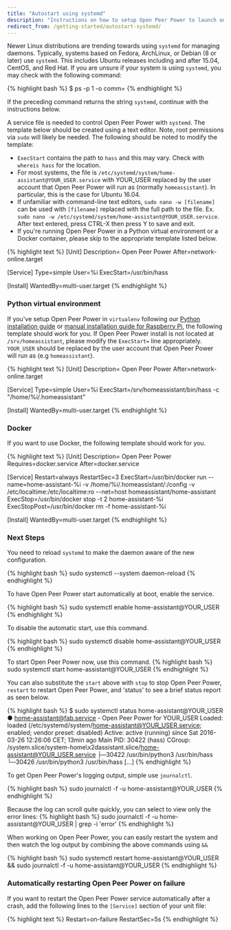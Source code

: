 ```yaml
---
title: "Autostart using systemd"
description: "Instructions on how to setup Open Peer Power to launch on boot using systemd."
redirect_from: /getting-started/autostart-systemd/
---
```


Newer Linux distributions are trending towards using `systemd` for managing daemons. Typically, systems based on Fedora, ArchLinux, or Debian (8 or later) use `systemd`. This includes Ubuntu releases including and after 15.04, CentOS, and Red Hat. If you are unsure if your system is using `systemd`, you may check with the following command:

{% highlight bash %}
$ ps -p 1 -o comm=
{% endhighlight %}

If the preceding command returns the string `systemd`, continue with the instructions below.

A service file is needed to control Open Peer Power with `systemd`. The template below should be created using a text editor. Note, root permissions via `sudo` will likely be needed. The following should be noted to modify the template:

- `ExecStart` contains the path to `hass` and this may vary. Check with `whereis hass` for the location.
- For most systems, the file is `/etc/systemd/system/home-assistant@YOUR_USER.service` with YOUR_USER replaced by the user account that Open Peer Power will run as (normally `homeassistant`).  In particular, this is the case for Ubuntu 16.04.
- If unfamiliar with command-line text editors, `sudo nano -w [filename]` can be used with `[filename]` replaced with the full path to the file.  Ex. `sudo nano -w /etc/systemd/system/home-assistant@YOUR_USER.service`.  After text entered, press CTRL-X then press Y to save and exit.
- If you're running Open Peer Power in a Python virtual environment or a Docker container, please skip to the appropriate template listed below.

{% highlight text %}
[Unit]
Description= Open Peer Power
After=network-online.target

[Service]
Type=simple
User=%i
ExecStart=/usr/bin/hass

[Install]
WantedBy=multi-user.target
{% endhighlight %}

### Python virtual environment

If you've setup Open Peer Power in `virtualenv` following our [Python installation guide](/getting-started/installation-virtualenv/) or [manual installation guide for Raspberry Pi](/getting-started/installation-raspberry-pi/), the following template should work for you. If Open Peer Power install is not located at `/srv/homeassistant`, please modify the `ExecStart=` line appropriately. `YOUR_USER` should be replaced by the user account that Open Peer Power will run as (e.g `homeassistant`).

{% highlight text %}
[Unit]
Description= Open Peer Power
After=network-online.target

[Service]
Type=simple
User=%i
ExecStart=/srv/homeassistant/bin/hass -c "/home/%i/.homeassistant"

[Install]
WantedBy=multi-user.target
{% endhighlight %}

### Docker

If you want to use Docker, the following template should work for you.

{% highlight text %}
[Unit]
Description= Open Peer Power
Requires=docker.service
After=docker.service

[Service]
Restart=always
RestartSec=3
ExecStart=/usr/bin/docker run --name=home-assistant-%i -v /home/%i/.homeassistant/:/config -v /etc/localtime:/etc/localtime:ro --net=host homeassistant/home-assistant
ExecStop=/usr/bin/docker stop -t 2 home-assistant-%i
ExecStopPost=/usr/bin/docker rm -f home-assistant-%i

[Install]
WantedBy=multi-user.target
{% endhighlight %}

### Next Steps

You need to reload `systemd` to make the daemon aware of the new configuration.

{% highlight bash %}
sudo systemctl --system daemon-reload
{% endhighlight %}

To have Open Peer Power start automatically at boot, enable the service.

{% highlight bash %}
sudo systemctl enable home-assistant@YOUR_USER
{% endhighlight %}

To disable the automatic start, use this command.

{% highlight bash %}
sudo systemctl disable home-assistant@YOUR_USER
{% endhighlight %}

To start Open Peer Power now, use this command.
{% highlight bash %}
sudo systemctl start home-assistant@YOUR_USER
{% endhighlight %}

You can also substitute the `start` above with `stop` to stop Open Peer Power, `restart` to restart Open Peer Power, and 'status' to see a brief status report as seen below.

{% highlight bash %}
$ sudo systemctl status home-assistant@YOUR_USER
● home-assistant@fab.service - Open Peer Power for YOUR_USER
   Loaded: loaded (/etc/systemd/system/home-assistant@YOUR_USER.service; enabled; vendor preset: disabled)
   Active: active (running) since Sat 2016-03-26 12:26:06 CET; 13min ago
 Main PID: 30422 (hass)
   CGroup: /system.slice/system-home\x2dassistant.slice/home-assistant@YOUR_USER.service
           ├─30422 /usr/bin/python3 /usr/bin/hass
           └─30426 /usr/bin/python3 /usr/bin/hass
[...]
{% endhighlight %}

To get Open Peer Power's logging output, simple use `journalctl`.

{% highlight bash %}
sudo journalctl -f -u home-assistant@YOUR_USER
{% endhighlight %}

Because the log can scroll quite quickly, you can select to view only the error lines:
{% highlight bash %}
sudo journalctl -f -u home-assistant@YOUR_USER | grep -i 'error'
{% endhighlight %}

When working on Open Peer Power, you can easily restart the system and then watch the log output by combining the above commands using `&&`

{% highlight bash %}
sudo systemctl restart home-assistant@YOUR_USER && sudo journalctl -f -u home-assistant@YOUR_USER
{% endhighlight %}

### Automatically restarting Open Peer Power on failure

If you want to restart the Open Peer Power service automatically after a crash, add the following lines to the `[Service]` section of your unit file:

{% highlight text %}
Restart=on-failure
RestartSec=5s
{% endhighlight %}
